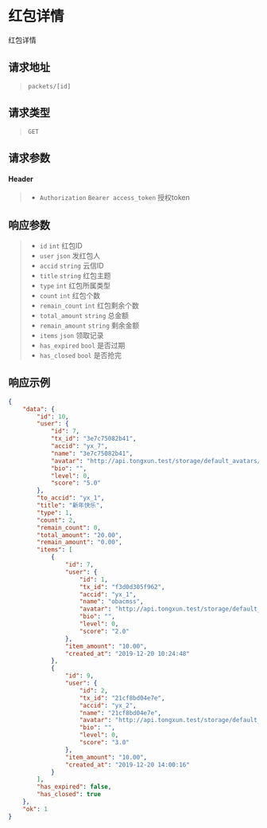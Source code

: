 # 红包详情

红包详情

## 请求地址

> `packets/[id]`

## 请求类型

> `GET`

## 请求参数

#### Header

> - `Authorization` `Bearer access_token` 授权token

## 响应参数

> - `id` `int` 红包ID
> - `user` `json` 发红包人
> - `accid` `string` 云信ID
> - `title` `string` 红包主题
> - `type` `int` 红包所属类型
> - `count` `int` 红包个数
> - `remain_count` `int` 红包剩余个数
> - `total_amount` `string` 总金额
> - `remain_amount` `string` 剩余金额
> - `items` `json` 领取记录
> - `has_expired` `bool` 是否过期
> - `has_closed` `bool` 是否抢完

## 响应示例

```json
{
    "data": {
        "id": 10,
        "user": {
            "id": 7,
            "tx_id": "3e7c75082b41",
            "accid": "yx_7",
            "name": "3e7c75082b41",
            "avatar": "http://api.tongxun.test/storage/default_avatars/pic_020.jpg",
            "bio": "",
            "level": 0,
            "score": "5.0"
        },
        "to_accid": "yx_1",
        "title": "新年快乐",
        "type": 1,
        "count": 2,
        "remain_count": 0,
        "total_amount": "20.00",
        "remain_amount": "0.00",
        "items": [
            {
                "id": 7,
                "user": {
                    "id": 1,
                    "tx_id": "f3d0d305f962",
                    "accid": "yx_1",
                    "name": "obacmss",
                    "avatar": "http://api.tongxun.test/storage/default_avatars/pic_020.jpg",
                    "bio": "",
                    "level": 0,
                    "score": "2.0"
                },
                "item_amount": "10.00",
                "created_at": "2019-12-20 10:24:48"
            },
            {
                "id": 9,
                "user": {
                    "id": 2,
                    "tx_id": "21cf8bd04e7e",
                    "accid": "yx_2",
                    "name": "21cf8bd04e7e",
                    "avatar": "http://api.tongxun.test/storage/default_avatars/pic_020.jpg",
                    "bio": "",
                    "level": 0,
                    "score": "3.0"
                },
                "item_amount": "10.00",
                "created_at": "2019-12-20 14:00:16"
            }
        ],
        "has_expired": false,
        "has_closed": true
    },
    "ok": 1
}
```